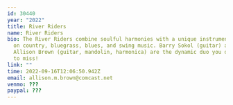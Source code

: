 ```yaml
---
id: 30440
year: "2022"
title: River Riders
name: River Riders
bio: The River Riders combine soulful harmonies with a unique instrumental spin
  on country, bluegrass, blues, and swing music. Barry Sokol (guitar) and
  Allison Brown (guitar, mandolin, harmonica) are the dynamic duo you don’t want
  to miss!
link: ""
time: 2022-09-16T12:06:50.942Z
email: allison.m.brown@comcast.net
venmo: ???
paypal: ???
---
```

